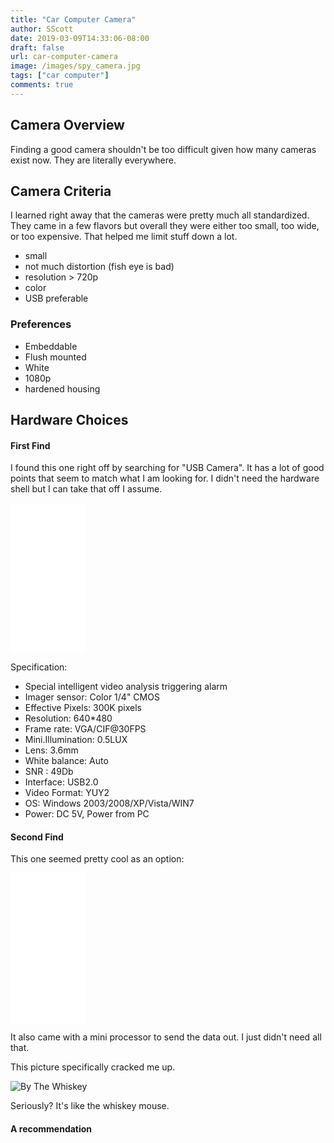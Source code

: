 ```yaml
---
title: "Car Computer Camera"
author: SScott
date: 2019-03-09T14:33:06-08:00
draft: false
url: car-computer-camera
image: /images/spy_camera.jpg
tags: ["car computer"]
comments: true
---
```


## Camera Overview

Finding a good camera shouldn't be too difficult given how many cameras exist now. They are literally everywhere.

## Camera Criteria

I learned right away that the cameras were pretty much all standardized. They came in a few flavors but overall they were either too small, too wide, or too expensive.  That helped me limit stuff down a lot.

* small
* not much distortion (fish eye is bad)
* resolution > 720p
* color
* USB preferable

### Preferences

* Embeddable
* Flush mounted
* White
* 1080p
* hardened housing

## Hardware Choices


#### First Find

I found this one right off by searching for "USB Camera".  It has a lot of good points that seem to match what I am looking for. I didn't need the hardware shell but I can take that off I assume.

<iframe style="width:120px;height:240px;" marginwidth="0" marginheight="0" scrolling="no" frameborder="0" src="//ws-na.amazon-adsystem.com/widgets/q?ServiceVersion=20070822&OneJS=1&Operation=GetAdHtml&MarketPlace=US&source=ss&ref=as_ss_li_til&ad_type=product_link&tracking_id=scotttactical-20&language=en_US&marketplace=amazon&region=US&placement=B00K7Z724U&asins=B00K7Z724U&linkId=9a09584715428cd92c46dd87104b157b&show_border=true&link_opens_in_new_window=true"></iframe>

Specification:

* Special intelligent video analysis triggering alarm
* Imager sensor: Color 1/4" CMOS
* Effective Pixels: 300K pixels
* Resolution: 640*480
* Frame rate: VGA/CIF@30FPS
* Mini.Illumination: 0.5LUX
* Lens: 3.6mm
* White balance: Auto
* SNR : 49Db
* Interface: USB2.0
* Video Format: YUY2
* OS: Windows 2003/2008/XP/Vista/WIN7
* Power: DC 5V, Power from PC

#### Second Find


This one seemed pretty cool as an option:

<iframe style="width:120px;height:240px;" marginwidth="0" marginheight="0" scrolling="no" frameborder="0" src="//ws-na.amazon-adsystem.com/widgets/q?ServiceVersion=20070822&OneJS=1&Operation=GetAdHtml&MarketPlace=US&source=ss&ref=as_ss_li_til&ad_type=product_link&tracking_id=scotttactical-20&language=en_US&marketplace=amazon&region=US&placement=B01N11BR7Z&asins=B01N11BR7Z&linkId=838beb309254cab25a26c257675f5989&show_border=true&link_opens_in_new_window=true"></iframe>

It also came with a mini processor to send the data out. I just didn't need all that.

This picture specifically cracked me up.

![By The Whiskey](https://m.media-amazon.com/images/S/aplus-media/vc/0b36be38-7552-4be1-8f4f-d678a1dc47a5._SL300__.jpg)

Seriously? It's like the whiskey mouse.

#### A recommendation



###
